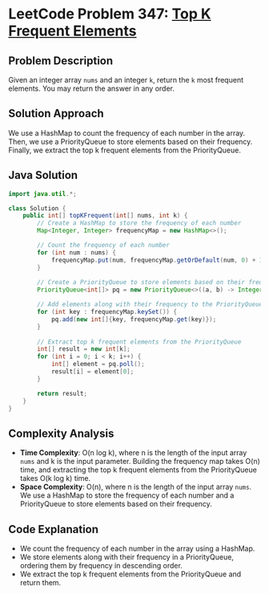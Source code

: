 # LeetCode Problem 347: [Top K Frequent Elements](https://leetcode.com/problems/top-k-frequent-elements/)

## Problem Description

Given an integer array `nums` and an integer `k`, return the `k` most frequent elements. You may return the answer in any order.

## Solution Approach

We use a HashMap to count the frequency of each number in the array. Then, we use a PriorityQueue to store elements based on their frequency. Finally, we extract the top k frequent elements from the PriorityQueue.

## Java Solution

```java
import java.util.*;

class Solution {
    public int[] topKFrequent(int[] nums, int k) {
        // Create a HashMap to store the frequency of each number
        Map<Integer, Integer> frequencyMap = new HashMap<>();

        // Count the frequency of each number
        for (int num : nums) {
            frequencyMap.put(num, frequencyMap.getOrDefault(num, 0) + 1);
        }
        
        // Create a PriorityQueue to store elements based on their frequency
        PriorityQueue<int[]> pq = new PriorityQueue<>((a, b) -> Integer.compare(b[1], a[1]));

        // Add elements along with their frequency to the PriorityQueue
        for (int key : frequencyMap.keySet()) {
            pq.add(new int[]{key, frequencyMap.get(key)});
        }
        
        // Extract top k frequent elements from the PriorityQueue
        int[] result = new int[k];
        for (int i = 0; i < k; i++) {
            int[] element = pq.poll();
            result[i] = element[0];
        }

        return result;
    }
}
```

## Complexity Analysis

- **Time Complexity**: O(n log k), where n is the length of the input array `nums` and k is the input parameter. Building the frequency map takes O(n) time, and extracting the top k frequent elements from the PriorityQueue takes O(k log k) time.
- **Space Complexity**: O(n), where n is the length of the input array `nums`. We use a HashMap to store the frequency of each number and a PriorityQueue to store elements based on their frequency.

## Code Explanation

- We count the frequency of each number in the array using a HashMap.
- We store elements along with their frequency in a PriorityQueue, ordering them by frequency in descending order.
- We extract the top k frequent elements from the PriorityQueue and return them.
